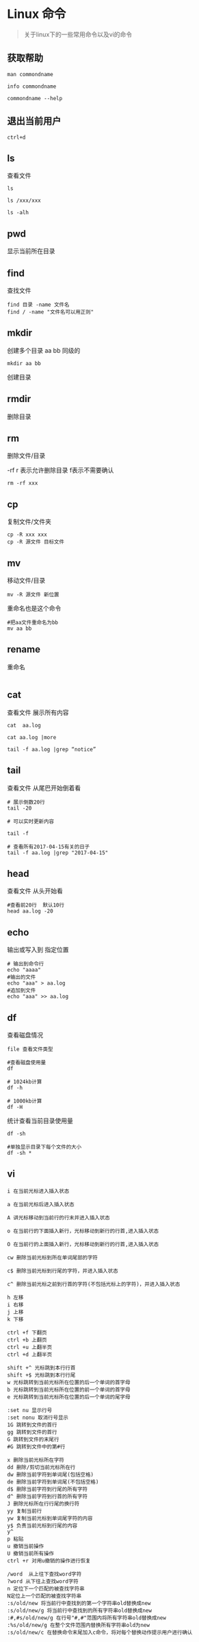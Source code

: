 
# Linux 命令

> 关于linux下的一些常用命令以及vi的命令  


## 获取帮助

```
man commondname

info commondname

commondname --help

```

## 退出当前用户

```
ctrl+d
```


## ls

查看文件

```
ls

ls /xxx/xxx

ls -alh 

```

## pwd 

显示当前所在目录

## find 
查找文件

```
find 目录 -name 文件名
find / -name "文件名可以用正则"

```

## mkdir 

创建多个目录 aa bb  同级的
```
mkdir aa bb
```

创建目录

## rmdir

删除目录

## rm

删除文件/目录

-rf  r 表示允许删除目录 f表示不需要确认

```
rm -rf xxx

```


## cp

复制文件/文件夹

```
cp -R xxx xxx
cp -R 源文件 目标文件
```

## mv

移动文件/目录
```
mv -R 源文件 新位置
```

重命名也是这个命令

```
#把aa文件重命名为bb
mv aa bb
```

## rename 

重命名

```

```

## cat 

查看文件 展示所有内容
```
cat  aa.log

cat aa.log |more

tail -f aa.log |grep “notice”

```

## tail  

查看文件 从尾巴开始倒着看
```
# 展示倒数20行
tail -20

# 可以实时更新内容

tail -f 

# 查看所有2017-04-15有关的日子
tail -f aa.log |grep "2017-04-15"
```

## head

查看文件 从头开始看
```
#查看前20行  默认10行
head aa.log -20
```

## echo

输出或写入到 指定位置

```
# 输出到命令行
echo "aaaa"
#输出的文件
echo "aaa" > aa.log
#追加到文件
echo "aaa" >> aa.log
```

## df 

查看磁盘情况

```
file 查看文件类型

#查看磁盘使用量
df 

# 1024kb计算
df -h

# 1000kb计算
df -H 
```

统计查看当前目录使用量

```
df -sh

#单独显示目录下每个文件的大小
df -sh *
```

## vi

```
i 在当前光标进入插入状态

a 在当前光标后进入插入状态

A 讲光标移动到当前行的行末并进入插入状态

o 在当前行的下面插入新行，光标移动到新行的行首,进入插入状态

O 在当前行的上面插入新行，光标移动到新行的行首,进入插入状态

cw 删除当前光标到所在单词尾部的字符

c$ 删除当前光标到行尾的字符，并进入插入状态

c^ 删除当前光标之前到行首的字符(不包括光标上的字符)，并进入插入状态
```

```
h 左移
i 右移
j 上移
k 下移

ctrl +f 下翻页
ctrl +b 上翻页
ctrl +u 上翻半页
ctrl +d 上翻半页

shift +^ 光标跳到本行行首
shift +$ 光标跳到本行行尾
w 光标跳转到当前光标所在位置的后一个单词的首字母
b 光标跳转到当前光标所在位置的前一个单词的首字母
e 光标跳转到当前光标所在位置的后一个单词的尾字母
```

```
:set nu 显示行号
:set nonu 取消行号显示
1G 跳转到文件的首行
gg 跳转到文件的首行
G 跳转到文件的末尾行
#G 跳转到文件中的第#行
```

```
x 删除当前光标所在字符
dd 删除/剪切当前光标所在行
dw 删除当前字符到单词尾(包括空格)
de 删除当前字符到单词尾(不包括空格)
d$ 删除当前字符到行尾的所有字符
d^ 删除当前字符到行首的所有字符
J 删除光标所在行行尾的换行符
yy 复制当前行
yw 复制当前光标到单词尾字符的内容
y$ 负责当前光标到行尾的内容
y^
p 粘贴
u 撤销当前操作
U 撤销当前所有操作
ctrl +r 对用u撤销的操作进行恢复

```


```
/word  从上往下查找word字符
?word 从下往上查找word字符
n 定位下一个匹配的被查找字符串
N定位上一个匹配的被查找字符串
:s/old/new 将当前行中查找到的第一个字符串old替换成new
:s/old/new/g 将当前行中查找到的所有字符串old替换成new
:#,#s/old/new/g 在行号"#,#"范围内将所有字符串old替换成new
:%s/old/new/g 在整个文件范围内替换所有字符串old为new
:s/old/new/c 在替换命令末尾加入c命令，将对每个替换动作提示用户进行确认
```


